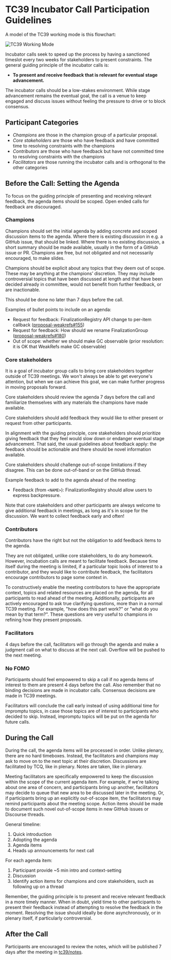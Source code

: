 # TC39 Incubator Call Participation Guidelines

A model of the TC39 working mode is this flowchart:

![TC39 Working Mode](images/tc39-working-mode.svg)

Incubator calls seek to speed up the process by having a sanctioned timeslot
every two weeks for stakeholders to present constraints. The general guiding
principle of the incubator calls is:

- **To present and receive feedback that is relevant for eventual stage advancement.**

The incubator calls should be a low-stakes environment. While stage advancement
remains the eventual goal, the call is a venue to keep engaged and discuss
issues without feeling the pressure to drive or to block consensus.

## Participant Categories

- _Champions_ are those in the champion group of a particular proposal.
- _Core stakeholders_ are those who have feedback and have committed time to resolving constraints with the champions
- _Contributors_ are those who have feedback but have not committed time to resolving constraints with the champions
- _Facilitators_ are those running the incubator calls and is orthogonal to the other categories

## Before the Call: Setting the Agenda

To focus on the guiding principle of presenting and receiving relevant feedback,
the agenda items should be scoped. Open ended calls for feedback are
discouraged.

### Champions

Champions should set the initial agenda by adding concrete and scoped discussion
items to the agenda. Where there is existing discussion in e.g. a GitHub issue,
that should be linked. Where there is no existing discussion, a short summary
should be made available, usually in the form of a GitHub issue or PR. Champions
are free, but not obligated and not necessarily encouraged, to make slides.

Champions should be explicit about any topics that they deem out of scope. These
may be anything at the champions’ discretion. They may include controversial
topics that have been discussed at length and that have been decided already in
committee, would not benefit from further feedback, or are inactionable.

This should be done no later than 7 days before the call.

Examples of bullet points to include on an agenda:

- Request for feedback: FinalizationRegistry API change to per-item callback ([proposal-weakrefs#155](https://github.com/tc39/proposal-weakrefs/issues/155))
- Request for feedback: How should we rename FinalizationGroup ([proposal-weakrefs#180](https://github.com/tc39/proposal-weakrefs/issues/180))
- Out of scope: whether we should make GC observable (prior resolution: it is OK that WeakRefs make GC observable)

### Core stakeholders

It is a goal of incubator group calls to bring core stakeholders together
outside of TC39 meetings. We won't always be able to get everyone's attention,
but when we can achieve this goal, we can make further progress in moving
proposals forward.

Core stakeholders should review the agenda 7 days before the call and
familiarize themselves with any materials the champions have made available.

Core stakeholders should add feedback they would like to either present or
request from other participants.

In alignment with the guiding principle, core stakeholders should prioritize
giving feedback that they feel would slow down or endanger eventual stage
advancement. That said, the usual guidelines about feedback apply: the feedback
should be actionable and there should be novel information available.

Core stakeholders should challenge out-of-scope limitations if they
disagree. This can be done out-of-band or on the GitHub thread.

Example feedback to add to the agenda ahead of the meeting:

- Feedback (from `<NAME>`): FinalizationRegistry should allow users to express backpressure.

Note that core stakeholders and other participants are always welcome to give
additional feedback in meetings, as long as it's in scope for the discussion. We
want to collect feedback early and often!

### Contributors

Contributors have the right but not the obligation to add feedback items to the agenda.

They are not obligated, unlike core stakeholders, to do any homework. However,
incubation calls are meant to facilitate feedback. Because time itself during
the meeting is limited, if a particular topic looks of interest to a
contributor, and they would like to contribute feedback, the facilitators
encourage contributors to page some context in.

To constructively enable the meeting contributors to have the appropriate
context, topics and related resources are placed on the agenda, for all
participants to read ahead of the meeting. Additionally, participants are
actively encouraged to ask true clarifying questions, more than in a normal TC39
meeting. For example, "how does this part work?" or "what do you mean by that
term?". These questions are very useful to champions in refining how they
present proposals.

### Facilitators

4 days before the call, facilitators will go through the agenda and make a
judgment call on what to discuss at the next call. Overflow will be pushed to
the next meeting.

### No FOMO

Participants should feel empowered to skip a call if no agenda items of interest
to them are present 4 days before the call. Also remember that no binding
decisions are made in incubator calls. Consensus decisions are made in TC39
meetings.

Facilitators will conclude the call early instead of using additional time for
impromptu topics, in case those topics are of interest to participants who
decided to skip. Instead, impromptu topics will be put on the agenda for future
calls.

## During the Call

During the call, the agenda items will be processed in order. Unlike plenary,
there are no hard timeboxes. Instead, the facilitators and champions may ask to
move on to the next topic at their discretion. Discussions are facilitated by
TCQ, like in plenary. Notes are taken, like in plenary.

Meeting facilitators are specifically empowered to keep the discussion within
the scope of the current agenda item. For example, if we're talking about one
area of concern, and participants bring up another, facilitators may decide to
queue that new area to be discussed later in the meeting. Or, if participants
bring up an explicitly out-of-scope item, the facilitators may remind
participants about the meeting scope. Action items should be made to document
such novel out-of-scope items in new GitHub issues or Discourse threads.

General timeline:

1. Quick introduction
1. Adopting the agenda
1. Agenda items
1. Heads up announcements for next call

For each agenda item:

1. Participant provide ~5 min intro and context-setting
1. Discussion
1. Identify action items for champions and core stakeholders, such as following up on a thread

Remember, the guiding principle is to present and receive relevant feedback in a
more timely manner. When in doubt, yield time to other participants to present
their feedback instead of attempting to resolve the feedback in the
moment. Resolving the issue should ideally be done asynchronously, or in plenary
itself, if particularly controversial.

## After the Call

Participants are encouraged to review the notes, which will be published 7 days
after the meeting in [tc39/notes](https://github.com/tc39/notes).
